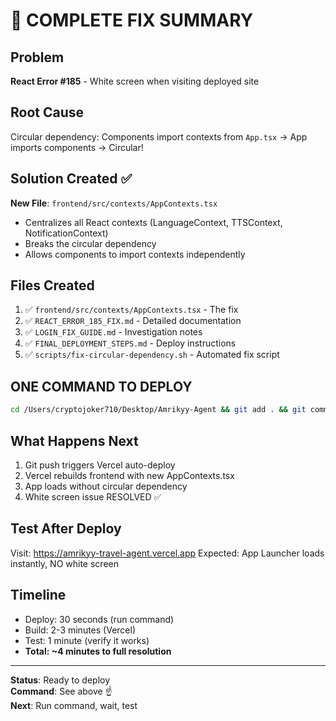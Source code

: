 # 🎯 COMPLETE FIX SUMMARY

## Problem

**React Error #185** - White screen when visiting deployed site

## Root Cause

Circular dependency: Components import contexts from `App.tsx` → App imports components → Circular!

## Solution Created ✅

**New File**: `frontend/src/contexts/AppContexts.tsx`

- Centralizes all React contexts (LanguageContext, TTSContext, NotificationContext)
- Breaks the circular dependency
- Allows components to import contexts independently

## Files Created

1. ✅ `frontend/src/contexts/AppContexts.tsx` - The fix
2. ✅ `REACT_ERROR_185_FIX.md` - Detailed documentation
3. ✅ `LOGIN_FIX_GUIDE.md` - Investigation notes
4. ✅ `FINAL_DEPLOYMENT_STEPS.md` - Deploy instructions
5. ✅ `scripts/fix-circular-dependency.sh` - Automated fix script

## ONE COMMAND TO DEPLOY

```bash
cd /Users/cryptojoker710/Desktop/Amrikyy-Agent && git add . && git commit -m "fix: resolve React error #185 circular dependency" && git push origin main && echo "✅ Deployed! Wait 2-3 minutes, then visit: https://amrikyy-travel-agent.vercel.app"
```

## What Happens Next

1. Git push triggers Vercel auto-deploy
2. Vercel rebuilds frontend with new AppContexts.tsx
3. App loads without circular dependency
4. White screen issue RESOLVED ✅

## Test After Deploy

Visit: https://amrikyy-travel-agent.vercel.app
Expected: App Launcher loads instantly, NO white screen

## Timeline

- Deploy: 30 seconds (run command)
- Build: 2-3 minutes (Vercel)
- Test: 1 minute (verify it works)
- **Total: ~4 minutes to full resolution**

---

**Status**: Ready to deploy  
**Command**: See above ☝️  
**Next**: Run command, wait, test
